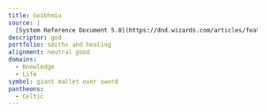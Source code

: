```yaml
---
title: Goibhniu
source: |
  [System Reference Document 5.0](https://dnd.wizards.com/articles/features/systems-reference-document-srd)
descriptor: god
portfolio: smiths and healing
alignment: neutral good
domains:
  - Knowledge
  - Life
symbol: giant mallet over sword
pantheons:
  - Celtic
---
```

